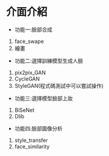 # 介面介紹
* 功能一:臉部合成
1. face_swape
2. 繪畫
* 功能二:選擇訓練模型生成人臉
1. pix2pix_GAN
2. CycleGAN
3. StyleGAN(程式碼測試中可以嘗試操作)
* 功能三:選擇模型臉部上妝
1. BiSeNet
2. Dlib
* 功能四:臉部圖像分析
1. style_transfer 
2. face_similarity



